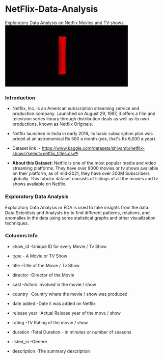 # NetFlix-Data-Analysis
Exploratory Data Analysis on Netflix Movies and TV shows.
<img src="netflix-logo.gif" style = "width:400px;height:200px"/>
### Introduction
- Netflix, Inc. is an American subscription streaming service and production company. Launched on August 29, 1997, it offers a film and television series library through distribution deals as well as its own productions, known as Netflix Originals.

- Netflix launched in India in early 2016, its basic subscription plan was priced at an astronomical Rs 500 a month (yes, that's Rs 6,000 a year).

- Dataset link :- https://www.kaggle.com/datasets/shivamb/netflix-shows?select=netflix_titles.csv¶
- **About this Dataset:** Netflix is one of the most popular media and video streaming platforms. They have over 8000 movies or tv shows available on their platform, as of mid-2021, they have over 200M Subscribers globally. This tabular dataset consists of listings of all the movies and tv shows available on Netflix.

### Exploratory Data Analysis
Exploratory Data Analysis or EDA is used to take insights from the data. Data Scientists and Analysts try to find different patterns, relations, and anomalies in the data using some statistical graphs and other visualization techniques.

### Columns Info
* show_id -Unique ID for every Movie / Tv Show

* type - A Movie or TV Show

* title -Title of the Movie / Tv Show

* director -Director of the Movie

* cast -Actors involved in the movie / show

* country -Country where the movie / show was produced

* date added -Date it was added on Netflix

* release year -Actual Release year of the move / show

* rating -TV Rating of the movie / show

* duration -Total Duration - in minutes or number of seasons

* listed_in -Genere

* description -The summary description
